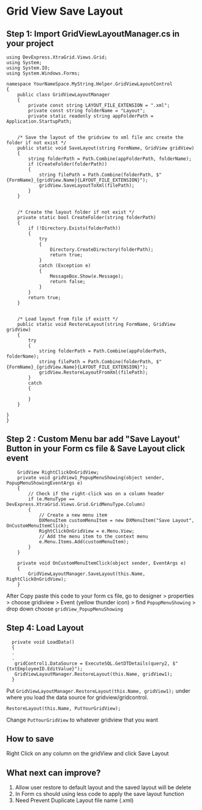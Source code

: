# Grid View Save Layout

## Step 1: Import GridViewLayoutManager.cs in your project

    using DevExpress.XtraGrid.Views.Grid;
	using System;
	using System.IO;
	using System.Windows.Forms;

	namespace YourNameSpace.MyString.Helper.GridViewLayoutControl
	{
	    public class GridViewLayoutManager
	    {
	        private const string LAYOUT_FILE_EXTENSION = ".xml";
	        private const string folderName = "Layout";
	        private static readonly string appFolderPath = Application.StartupPath;


        /* Save the layout of the gridview to xml file anc create the folder if not exist */
        public static void SaveLayout(string FormName, GridView gridView)
        {
            string folderPath = Path.Combine(appFolderPath, folderName);
            if (CreateFolder(folderPath))
            {
                string filePath = Path.Combine(folderPath, $"{FormName}_{gridView.Name}{LAYOUT_FILE_EXTENSION}");
                gridView.SaveLayoutToXml(filePath);
            }
        }


        /* Create the layout folder if not exist */
        private static bool CreateFolder(string folderPath)
        {
            if (!Directory.Exists(folderPath))
            {
                try
                {
                    Directory.CreateDirectory(folderPath);
                    return true;
                }
                catch (Exception e)
                {
                    MessageBox.Show(e.Message);
                    return false;
                }
            }
            return true;
        }


        /* Load layout from file if existt */
        public static void RestoreLayout(string FormName, GridView gridView)
        {
            try
            {
                string folderPath = Path.Combine(appFolderPath, folderName);
                string filePath = Path.Combine(folderPath, $"{FormName}_{gridView.Name}{LAYOUT_FILE_EXTENSION}");
                gridView.RestoreLayoutFromXml(filePath);
            }
            catch
            {

            }
        }
 
    }
	}


## Step 2 : Custom Menu bar add "Save Layout' Button in your Form cs file & 	  Save Layout click event

        GridView RightClickOnGridView;
        private void gridView1_PopupMenuShowing(object sender, PopupMenuShowingEventArgs e)
        {
            // Check if the right-click was on a column header
            if (e.MenuType == DevExpress.XtraGrid.Views.Grid.GridMenuType.Column)
            {
                // Create a new menu item
                DXMenuItem customMenuItem = new DXMenuItem("Save Layout", OnCustomMenuItemClick);
                RightClickOnGridView = e.Menu.View;
                // Add the menu item to the context menu
                e.Menu.Items.Add(customMenuItem);
            }
        }

        private void OnCustomMenuItemClick(object sender, EventArgs e)
        {
            GridViewLayoutManager.SaveLayout(this.Name, RightClickOnGridView);
        }
	
After Copy paste this code to your form cs file, go to designer > properties > choose gridiview > Event (yellow thunder icon) > find `PopupMenuShowing` > drop down choose `gridView_PopupMenuShowing`
 
## Step 4: Load Layout 
      private void LoadData()
      {
      .
      .
       gridControl1.DataSource = ExecuteSQL.GetDTDetails(query2, $"{txtEmployeeID.EditValue}");
       GridViewLayoutManager.RestoreLayout(this.Name, gridView1);
      }
  Put `GridViewLayoutManager.RestoreLayout(this.Name, gridView1);` under where you load the data source for gridview/gridcontrol. 

    RestoreLayout(this.Name, PutYourGridView); 
   Change `PutYourGridView` to whatever gridview that you want

## How to save
Right Click on any column on the gridView and click Save Layout

## What next can improve?
1) Allow user restore to default layout and the saved layout will be delete
2) In Form cs should using less code to apply the save layout function
3) Need Prevent Duplicate Layout file name (.xml)
